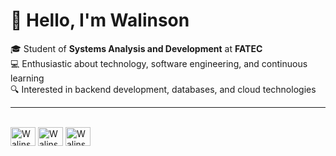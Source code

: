 # 👋 Hello, I'm Walinson

🎓 Student of **Systems Analysis and Development** at **FATEC**<br>
💻 Enthusiastic about technology, software engineering, and continuous learning  
🔍 Interested in backend development, databases, and cloud technologies  
  
---

<div style="display: inline_block"><br>
  <img align="center" alt="Walinson-Javas" height="30" width="40" src="https://icongr.am/devicon/java-plain-wordmark.svg?size=190&color=ffffff" />

  <img align="center" alt="Walinson-JavasScript" height="30" width="40" src="https://cdn.jsdelivr.net/gh/devicons/devicon@latest/icons/javascript/javascript-original.svg" />
  <img align="center" alt="Walinson-AWS" height="30" width="40" src="https://cdn.jsdelivr.net/gh/devicons/devicon@latest/icons/amazonwebservices/amazonwebservices-original-wordmark.svg" />
          

</div>



